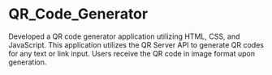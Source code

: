 # QR_Code_Generator
Developed a QR code generator application utilizing HTML, CSS, and JavaScript. This application utilizes the QR Server API to generate QR codes for any text or link input. Users receive the QR code in image format upon generation.
